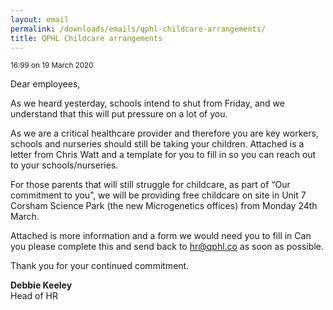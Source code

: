 ```yaml
---
layout: email
permalink: /downloads/emails/qphl-childcare-arrangements/
title: QPHL Childcare arrangements
---
```


<small>16:99 on 19 March 2020</small>

Dear employees,

As we heard yesterday, schools intend to shut from Friday, and we understand that this will put pressure on a lot of you.

As we are a critical healthcare provider and therefore you are key workers, schools and nurseries should still be taking your children. Attached is a letter from Chris Watt and a template for you to fill in so you can reach out to your schools/nurseries.

For those parents that will still struggle for childcare, as part of “Our commitment to you”, we will be providing free childcare on site in Unit 7 Corsham Science Park (the new Microgenetics offices) from Monday 24th March.

Attached is more information and a form we would need you to fill in Can you please complete this and send back to [hr@qphl.co](mailto:hr@qphl.co) as soon as possible.

Thank you for your continued commitment.

**Debbie Keeley**<br>
Head of HR